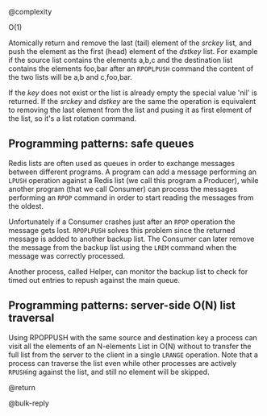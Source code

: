 @complexity

O(1)


Atomically return and remove the last (tail) element of the _srckey_ list,
and push the element as the first (head) element of the _dstkey_ list. For
example if the source list contains the elements a,b,c and the
destination list contains the elements foo,bar after an `RPOPLPUSH` command
the content of the two lists will be a,b and c,foo,bar.

If the _key_ does not exist or the list is already empty the special
value 'nil' is returned. If the _srckey_ and _dstkey_ are the same the
operation is equivalent to removing the last element from the list and pusing
it as first element of the list, so it's a list rotation command.

## Programming patterns: safe queues

Redis lists are often used as queues in order to exchange messages between
different programs. A program can add a message performing an `LPUSH` operation
against a Redis list (we call this program a Producer), while another program
(that we call Consumer) can process the messages performing an `RPOP` command
in order to start reading the messages from the oldest.

Unfortunately if a Consumer crashes just after an `RPOP` operation the message
gets lost. `RPOPLPUSH` solves this problem since the returned message is
added to another backup list. The Consumer can later remove the message
from the backup list using the `LREM` command when the message was correctly
processed.

Another process, called Helper, can monitor the backup list to check for
timed out entries to repush against the main queue.

## Programming patterns: server-side O(N) list traversal

Using RPOPPUSH with the same source and destination key a process can
visit all the elements of an N-elements List in O(N) without to transfer
the full list from the server to the client in a single `LRANGE` operation.
Note that a process can traverse the list even while other processes
are actively `RPUSH`ing against the list, and still no element will be skipped.

@return

@bulk-reply



[1]: /p/redis/wiki/RpushCommand
[2]: /p/redis/wiki/LpopCommand
[3]: /p/redis/wiki/LremCommand
[4]: /p/redis/wiki/LrangeCommand
[5]: /p/redis/wiki/ReplyTypes
